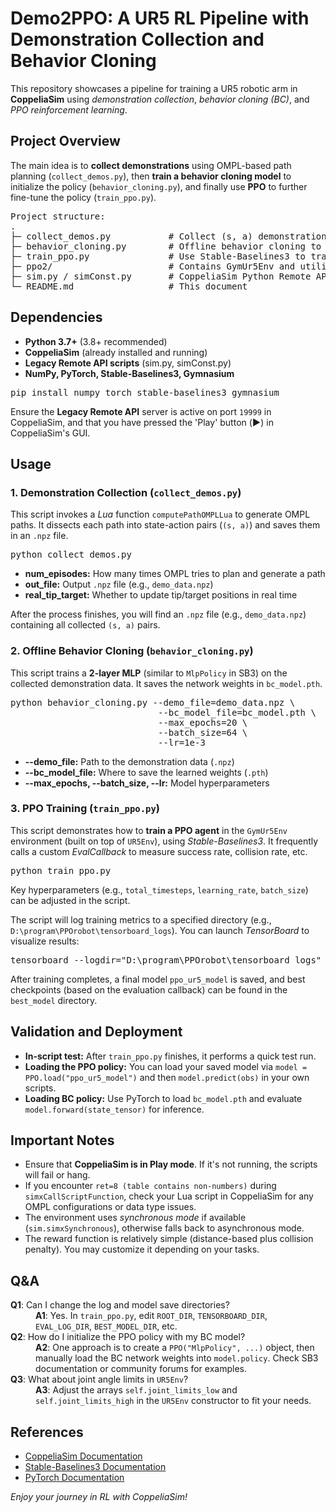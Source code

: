<!DOCTYPE html>
<html>
<head>
  <meta charset="utf-8">
  <title>Demo2PPO: A UR5 RL Pipeline with Demonstration Collection and Behavior Cloning</title>
</head>
<body>

<h1>Demo2PPO: A UR5 RL Pipeline with Demonstration Collection and Behavior Cloning</h1>

<p>
  This repository showcases a pipeline for training a UR5 robotic arm in <strong>CoppeliaSim</strong> using 
  <em>demonstration collection</em>, <em>behavior cloning (BC)</em>, and <em>PPO reinforcement learning</em>.
</p>

<h2>Project Overview</h2>
<p>
  The main idea is to <strong>collect demonstrations</strong> using OMPL-based path planning 
  (<code>collect_demos.py</code>), then <strong>train a behavior cloning model</strong> to initialize the policy 
  (<code>behavior_cloning.py</code>), and finally use <strong>PPO</strong> to further fine-tune the policy 
  (<code>train_ppo.py</code>). 
</p>

<pre>
Project structure:
.
├─ collect_demos.py           # Collect (s, a) demonstration data using OMPL in CoppeliaSim
├─ behavior_cloning.py        # Offline behavior cloning to learn a policy from demonstrations
├─ train_ppo.py               # Use Stable-Baselines3 to train a PPO agent on UR5
├─ ppo2/                      # Contains GymUr5Env and utility scripts
├─ sim.py / simConst.py       # CoppeliaSim Python Remote API (needed for script import)
└─ README.md                  # This document
</pre>

<h2>Dependencies</h2>
<ul>
  <li><strong>Python 3.7+</strong> (3.8+ recommended)</li>
  <li><strong>CoppeliaSim</strong> (already installed and running)</li>
  <li><strong>Legacy Remote API scripts</strong> (sim.py, simConst.py)</li>
  <li><strong>NumPy, PyTorch, Stable-Baselines3, Gymnasium</strong></li>
</ul>

<pre>pip install numpy torch stable-baselines3 gymnasium</pre>

<p>
  Ensure the <strong>Legacy Remote API</strong> server is active on port <code>19999</code> in CoppeliaSim, 
  and that you have pressed the 'Play' button (<strong>▶</strong>) in CoppeliaSim's GUI.
</p>

<h2>Usage</h2>

<h3>1. Demonstration Collection (<code>collect_demos.py</code>)</h3>
<p>
  This script invokes a <em>Lua</em> function <code>computePathOMPLLua</code> to generate OMPL paths. 
  It dissects each path into state-action pairs (<code>(s, a)</code>) and saves them in an <code>.npz</code> file.
</p>

<pre>python collect_demos.py</pre>

<ul>
  <li><strong>num_episodes:</strong> How many times OMPL tries to plan and generate a path</li>
  <li><strong>out_file:</strong> Output <code>.npz</code> file (e.g., <code>demo_data.npz</code>)</li>
  <li><strong>real_tip_target:</strong> Whether to update tip/target positions in real time</li>
</ul>

<p>
  After the process finishes, you will find an <code>.npz</code> file (e.g., <code>demo_data.npz</code>) 
  containing all collected <code>(s, a)</code> pairs.
</p>

<h3>2. Offline Behavior Cloning (<code>behavior_cloning.py</code>)</h3>
<p>
  This script trains a <strong>2-layer MLP</strong> (similar to <code>MlpPolicy</code> in SB3) on the collected 
  demonstration data. It saves the network weights in <code>bc_model.pth</code>.
</p>

<pre>python behavior_cloning.py --demo_file=demo_data.npz \
                            --bc_model_file=bc_model.pth \
                            --max_epochs=20 \
                            --batch_size=64 \
                            --lr=1e-3
</pre>

<ul>
  <li><strong>--demo_file:</strong> Path to the demonstration data (<code>.npz</code>)</li>
  <li><strong>--bc_model_file:</strong> Where to save the learned weights (<code>.pth</code>)</li>
  <li><strong>--max_epochs, --batch_size, --lr:</strong> Model hyperparameters</li>
</ul>

<h3>3. PPO Training (<code>train_ppo.py</code>)</h3>
<p>
  This script demonstrates how to <strong>train a PPO agent</strong> in the <code>GymUr5Env</code> environment 
  (built on top of <code>UR5Env</code>), using <em>Stable-Baselines3</em>. It frequently calls a custom 
  <em>EvalCallback</em> to measure success rate, collision rate, etc.
</p>

<pre>python train_ppo.py</pre>

<p>
  Key hyperparameters (e.g., <code>total_timesteps</code>, <code>learning_rate</code>, <code>batch_size</code>) 
  can be adjusted in the script.
</p>
<p>
  The script will log training metrics to a specified directory (e.g., 
  <code>D:\program\PPOrobot\tensorboard_logs</code>). 
  You can launch <em>TensorBoard</em> to visualize results:
</p>

<pre>tensorboard --logdir="D:\program\PPOrobot\tensorboard_logs"</pre>

<p>
  After training completes, a final model <code>ppo_ur5_model</code> is saved, and best checkpoints 
  (based on the evaluation callback) can be found in the <code>best_model</code> directory.
</p>

<h2>Validation and Deployment</h2>
<ul>
  <li><strong>In-script test:</strong> After <code>train_ppo.py</code> finishes, it performs a quick test run.</li>
  <li><strong>Loading the PPO policy:</strong> You can load your saved model via 
    <code>model = PPO.load("ppo_ur5_model")</code> and then <code>model.predict(obs)</code> in your own scripts.</li>
  <li><strong>Loading BC policy:</strong> Use PyTorch to load <code>bc_model.pth</code> and evaluate 
    <code>model.forward(state_tensor)</code> for inference.</li>
</ul>

<h2>Important Notes</h2>
<ul>
  <li>Ensure that <strong>CoppeliaSim is in Play mode</strong>. If it's not running, the scripts will fail or hang.</li>
  <li>If you encounter <code>ret=8 (table contains non-numbers)</code> during <code>simxCallScriptFunction</code>, 
      check your Lua script in CoppeliaSim for any OMPL configurations or data type issues.</li>
  <li>The environment uses <em>synchronous mode</em> if available (<code>sim.simxSynchronous</code>), 
      otherwise falls back to asynchronous mode.</li>
  <li>The reward function is relatively simple (distance-based plus collision penalty). 
      You may customize it depending on your tasks.</li>
</ul>

<h2>Q&amp;A</h2>
<dl>
  <dt><strong>Q1</strong>: Can I change the log and model save directories?</dt>
  <dd>
    <strong>A1</strong>: Yes. In <code>train_ppo.py</code>, edit <code>ROOT_DIR</code>, 
    <code>TENSORBOARD_DIR</code>, <code>EVAL_LOG_DIR</code>, <code>BEST_MODEL_DIR</code>, etc.
  </dd>

  <dt><strong>Q2</strong>: How do I initialize the PPO policy with my BC model?</dt>
  <dd>
    <strong>A2</strong>: One approach is to create a <code>PPO("MlpPolicy", ...)</code> object, 
    then manually load the BC network weights into <code>model.policy</code>. 
    Check SB3 documentation or community forums for examples.
  </dd>

  <dt><strong>Q3</strong>: What about joint angle limits in <code>UR5Env</code>?</dt>
  <dd>
    <strong>A3</strong>: Adjust the arrays 
    <code>self.joint_limits_low</code> and <code>self.joint_limits_high</code> 
    in the <code>UR5Env</code> constructor to fit your needs.
  </dd>
</dl>

<h2>References</h2>
<ul>
  <li><a href="https://www.coppeliarobotics.com/docs/">CoppeliaSim Documentation</a></li>
  <li><a href="https://stable-baselines3.readthedocs.io/">Stable-Baselines3 Documentation</a></li>
  <li><a href="https://pytorch.org/docs/stable/">PyTorch Documentation</a></li>
</ul>

<p><em>Enjoy your journey in RL with CoppeliaSim!</em></p>

</body>
</html>
